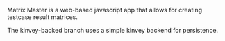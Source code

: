 Matrix Master is a web-based javascript app that allows for creating testcase result matrices.

The kinvey-backed branch uses a simple kinvey backend for persistence.
